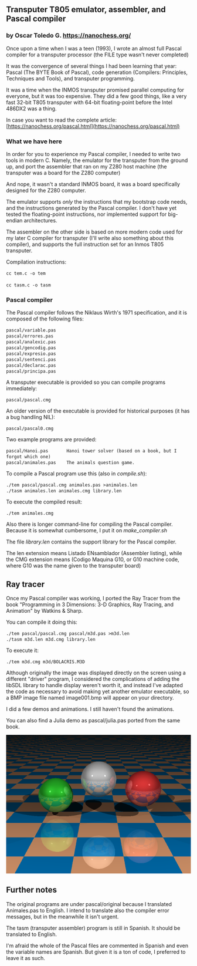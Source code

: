 ## Transputer T805 emulator, assembler, and Pascal compiler

### by Oscar Toledo G. https://nanochess.org/

Once upon a time when I was a teen (1993), I wrote an almost full Pascal compiler for a transputer processor (the FILE type wasn't never completed)

It was the convergence of several things I had been learning that year: Pascal (The BYTE Book of Pascal), code generation (Compilers: Principles, Techniques and Tools), and transputer programming.

It was a time when the INMOS transputer promised parallel computing for everyone, but it was too expensive. They did a few good things, like a very fast 32-bit T805 transputer with 64-bit floating-point before the Intel 486DX2 was a thing.

In case you want to read the complete article: [https://nanochess.org/pascal.html](https://nanochess.org/pascal.html)

### What we have here

In order for you to experience my Pascal compiler, I needed to write two tools in modern C. Namely, the emulator for the transputer from the ground up, and port the assembler that ran on my Z280 host machine (the transputer was a board for the Z280 computer)

And nope, it wasn't a standard INMOS board, it was a board specifically designed for the Z280 computer.

The emulator supports _only_ the instructions that my bootstrap code needs, and the instructions generated by the Pascal compiler. I don't have yet tested the floating-point instructions, nor implemented support for big-endian architectures.

The assembler on the other side is based on more modern code used for my later C compiler for transputer (I'll write also something about this compiler), and supports the full instruction set for an Inmos T805 transputer.

Compilation instructions:

    cc tem.c -o tem
    
    cc tasm.c -o tasm

### Pascal compiler

The Pascal compiler follows the Niklaus Wirth's 1971 specification, and it is composed of the following files:

    pascal/variable.pas
    pascal/errores.pas
    pascal/analexic.pas
    pascal/gencodig.pas
    pascal/expresio.pas
    pascal/sentenci.pas
    pascal/declarac.pas
    pascal/principa.pas
    
A transputer executable is provided so you can compile programs immediately:

    pascal/pascal.cmg
    
An older version of the executable is provided for historical purposes (it has a bug handling NIL):

    pascal/pascal0.cmg
    
Two example programs are provided:

    pascal/Hanoi.pas       Hanoi tower solver (based on a book, but I forgot which one)
    pascal/animales.pas    The animals question game.

To compile a Pascal program use this (also in *compile.sh*):

    ./tem pascal/pascal.cmg animales.pas >animales.len
    ./tasm animales.len animales.cmg library.len
    
To execute the compiled result:

    ./tem animales.cmg
    
Also there is longer command-line for compiling the Pascal compiler. Because it is somewhat cumbersome, I put it on *make_compiler.sh*

The file *library.len* contains the support library for the Pascal compiler.

The len extension means Listado ENsamblador (Assembler listing), while the CMG extension means (Codigo Maquina G10, or G10 machine code, where G10 was the name given to the transputer board)
 
 
## Ray tracer

Once my Pascal compiler was working, I ported the Ray Tracer from the book "Programming in 3 Dimensions: 3-D Graphics, Ray Tracing, and Animation" by Watkins & Sharp.

You can compile it doing this:

    ./tem pascal/pascal.cmg pascal/m3d.pas >m3d.len
    ./tasm m3d.len m3d.cmg library.len
    
To execute it:

    ./tem m3d.cmg m3d/BOLACRIS.M3D
    
Although originally the image was displayed directly on the screen using a different "driver" program, I considered the complications of adding the libSDL library to handle display weren't worth it, and instead I've adapted the code as necessary to avoid making yet another emulator executable, so a BMP image file named image001.bmp will appear on your directory.

I did a few demos and animations. I still haven't found the animations.

You can also find a Julia demo as pascal/julia.pas ported from the same book.

![image](README.png)

## Further notes

The original programs are under pascal/original because I translated Animales.pas to English. I intend to translate also the compiler error messages, but in the meanwhile it isn't urgent.

The tasm (transputer assembler) program is still in Spanish. It should be translated to English.

I'm afraid the whole of the Pascal files are commented in Spanish and even the variable names are Spanish. But given it is a ton of code, I preferred to leave it as such.
